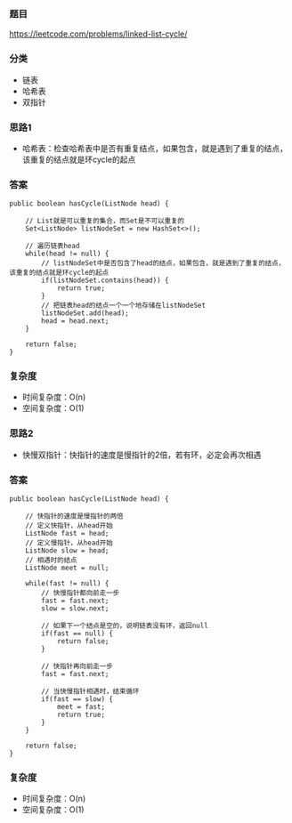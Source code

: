 ### 题目
https://leetcode.com/problems/linked-list-cycle/

### 分类
* 链表
* 哈希表
* 双指针

### 思路1
* 哈希表：检查哈希表中是否有重复结点，如果包含，就是遇到了重复的结点，该重复的结点就是环cycle的起点

### 答案
```
public boolean hasCycle(ListNode head) {
        
    // List就是可以重复的集合，而Set是不可以重复的
    Set<ListNode> listNodeSet = new HashSet<>();
    
    // 遍历链表head
    while(head != null) {
        // listNodeSet中是否包含了head的结点，如果包含，就是遇到了重复的结点，该重复的结点就是环cycle的起点
        if(listNodeSet.contains(head)) {
            return true;
        }
        // 把链表head的结点一个一个地存储在listNodeSet
        listNodeSet.add(head);
        head = head.next;
    }
    
    return false;
}
```

### 复杂度
* 时间复杂度：O(n)
* 空间复杂度：O(1)

### 思路2
* 快慢双指针：快指针的速度是慢指针的2倍，若有环，必定会再次相遇

### 答案
```
public boolean hasCycle(ListNode head) {

    // 快指针的速度是慢指针的两倍
    // 定义快指针，从head开始
    ListNode fast = head;
    // 定义慢指针，从head开始
    ListNode slow = head;
    // 相遇时的结点
    ListNode meet = null;
    
    while(fast != null) {
        // 快慢指针都向前走一步
        fast = fast.next;
        slow = slow.next;
        
        // 如果下一个结点是空的，说明链表没有环，返回null
        if(fast == null) {
            return false;
        }
        
        // 快指针再向前走一步
        fast = fast.next;
        
        // 当快慢指针相遇时，结束循环
        if(fast == slow) {
            meet = fast;
            return true;
        }
    }
    
    return false;
}
```

### 复杂度
* 时间复杂度：O(n)
* 空间复杂度：O(1)
